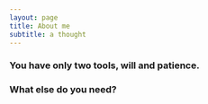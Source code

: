 ```yaml
---
layout: page
title: About me
subtitle: a thought
---
```


### You have only two tools, will and patience.

### What else do you need?



